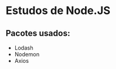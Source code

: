# Estudos de Node.JS

## Pacotes usados:
<ul>
    <li>Lodash</li>
    <li>Nodemon</li>
    <li>Axios</li>
</ul>
